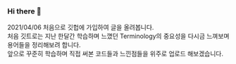 ### Hi there 👋
2021/04/06 처음으로 깃헙에 가입하여 글을 올려봅니다.  
처음 깃트로는 지난 한달간 학습하며 느꼈던 Terminology의 중요성을 다시금 느껴보며 용어들을 정리해보려 합니다.  
앞으로 꾸준히 학습하며 직접 써본 코드들과 느낀점들을 위주로 업로드 해보겠습니다.  

